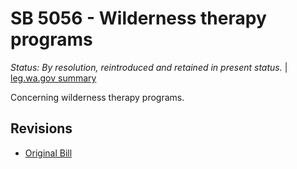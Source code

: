 # SB 5056 - Wilderness therapy programs
*Status: By resolution, reintroduced and retained in present status.* | [leg.wa.gov summary](https://app.leg.wa.gov/billsummary?BillNumber=5056&Year=2021)

Concerning wilderness therapy programs.

## Revisions
* [Original Bill](1/)